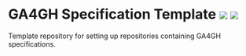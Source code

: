 # GA4GH Specification Template [![](https://travis-ci.org/mcupak/ga4gh-specification-template.svg?branch=develop)](https://travis-ci.org/mcupak/ga4gh-specification-template) [![](https://img.shields.io/badge/license-Apache%202-blue.svg)](https://raw.githubusercontent.com/mcupak/ga4gh-specification-template/develop/LICENSE)

Template repository for setting up repositories containing GA4GH specifications.
